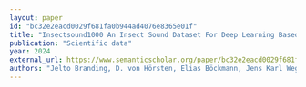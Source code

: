 ```yaml
---
layout: paper
id: "bc32e2eacd0029f681fa0b944ad4076e8365e01f"
title: "Insectsound1000 An Insect Sound Dataset For Deep Learning Based Acoustic Insect Recognition"
publication: "Scientific data"
year: 2024
external_url: https://www.semanticscholar.org/paper/bc32e2eacd0029f681fa0b944ad4076e8365e01f
authors: "Jelto Branding, D. von Hörsten, Elias Böckmann, Jens Karl Wegener, Eberhard Hartung"
---
```

